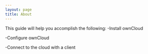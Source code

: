 ```yaml
---
layout: page
title: About
---
```


This guide will help you accomplish the following:
-Install ownCloud

-Configure ownCloud

-Connect to the cloud with a client



